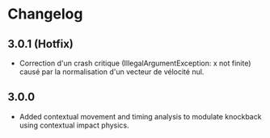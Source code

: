 # Changelog

## 3.0.1 (Hotfix)
- Correction d'un crash critique (IllegalArgumentException: x not finite) causé par la normalisation d'un vecteur de vélocité nul.

## 3.0.0
- Added contextual movement and timing analysis to modulate knockback using contextual impact physics.
